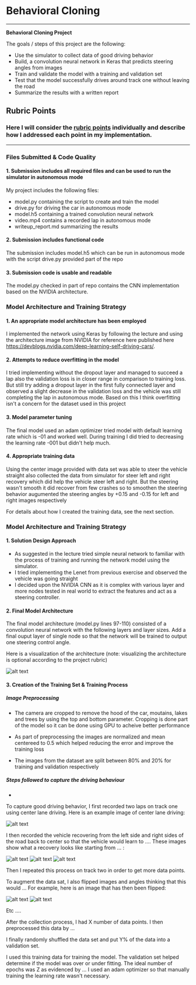 # **Behavioral Cloning** 

---

**Behavioral Cloning Project**

The goals / steps of this project are the following:
* Use the simulator to collect data of good driving behavior
* Build, a convolution neural network in Keras that predicts steering angles from images
* Train and validate the model with a training and validation set
* Test that the model successfully drives around track one without leaving the road
* Summarize the results with a written report


[//]: # (Image References)

[image1]: ./nvidia-cnn-architecture.png "NVIDIA CNN Architecture"
[image2]: ./examples/steer_left/left_2018_07_20_00_14_58_195.png "steer left1 recovery"
[image3]: ./examples/steer_left/left_2018_07_20_00_14_59_050.jpg "steer left2 recovery"
[image4]: ./examples/steer_left/left_2018_07_20_00_15_01_045.jpg "steer left3 recovery"
[image5]: ./examples/steer_left/left_2018_07_20_00_15_02_159.jpg "steer left4 recovery"
[image6]: ./examples/steer_right/right_2018_07_20_00_29_29_197.jpg "steer right1 recovery"
[image7]: ./examples/steer_right/right_2018_07_20_00_29_29_476.jpg "steer right2 recovery"
[image8]: ./examples/steer_right/right_2018_07_20_00_29_30_062.jpg "steer right3 recovery"
[image9]: ./examples/steer_right/right_2018_07_20_00_29_31_189.jpg "steer right4 recovery"

## Rubric Points
### Here I will consider the [rubric points](https://review.udacity.com/#!/rubrics/432/view) individually and describe how I addressed each point in my implementation.  

---
### Files Submitted & Code Quality

#### 1. Submission includes all required files and can be used to run the simulator in autonomous mode

My project includes the following files:
* model.py containing the script to create and train the model
* drive.py for driving the car in autonomous mode
* model.h5 containing a trained convolution neural network 
* video.mp4 contains a recorded lap in autonomous mode
* writeup_report.md summarizing the results

#### 2. Submission includes functional code
The submission includes model.h5 which can be run in autonomous mode with the script drive.py provided part of the repo 

#### 3. Submission code is usable and readable

The model.py checked in part of repo contains the CNN implementation based on the NVIDIA architecture.


### Model Architecture and Training Strategy

#### 1. An appropriate model architecture has been employed

I implemented the network using Keras by following the lecture and using the architecture image from NVIDIA for reference here published here https://devblogs.nvidia.com/deep-learning-self-driving-cars/.

#### 2. Attempts to reduce overfitting in the model

I tried implementing without the dropout layer and managed to succeed a lap also the validation loss is in closer range in comparison to training loss. But still try adding a dropout layer in the first fully connected layer and observed a slight decrease in the validation loss and the vehicle was still completing the lap in autonomous mode. Based on this I think overfitting isn't a concern for the dataset used in this project

#### 3. Model parameter tuning

The final model used an adam optimizer tried model with default learning rate which is -01 and worked well. During training I did tried to decreasing the learning rate -001 but didn't help much.

#### 4. Appropriate training data

Using the center image provided with data set was able to steer the vehicle straight also collected the data from simulator for steer left and right recovery which did help the vehicle steer left and right. But the steering wasn't smooth it did recover from few crashes so to smoothen the steering behavior augumented the steering angles by +0.15 and -0.15 for left and right images respectively

For details about how I created the training data, see the next section. 

### Model Architecture and Training Strategy

#### 1. Solution Design Approach
* As suggested in the lecture tried simple neural network to familiar with the process of training and running the network model using the simulator. 
* I tried implementing the Lenet from previous exercise and observed the vehicle was going straight
* I decided upon the NVIDIA CNN as it is complex with various layer and more nodes tested in real world to extract the features and act as a steering controller.


#### 2. Final Model Architecture

The final model architecture (model.py lines 97-110) consisted of a convolution neural network with the following layers and layer sizes. Add a final ouput layer of single node so that the network will be trained to output one steering control angle.

Here is a visualization of the architecture (note: visualizing the architecture is optional according to the project rubric)

![alt text][image1]

#### 3. Creation of the Training Set & Training Process

##### Image Preprocessing

* The camera are cropped to remove the hood of the car, moutains, lakes and trees by using the top and bottom parameter. Cropping is done part of the model so it can be done using GPU to acheive better performance

* As part of preprocessing the images are normalized and mean centereed to 0.5 which helped reducing the error and improve the training loss

* The images from the dataset are split between 80% and 20% for training and validation respectively

##### Steps followed to capture the driving behaviour

* 

To capture good driving behavior, I first recorded two laps on track one using center lane driving. Here is an example image of center lane driving:

![alt text][image2]

I then recorded the vehicle recovering from the left side and right sides of the road back to center so that the vehicle would learn to .... These images show what a recovery looks like starting from ... :

![alt text][image3]
![alt text][image4]
![alt text][image5]

Then I repeated this process on track two in order to get more data points.

To augment the data sat, I also flipped images and angles thinking that this would ... For example, here is an image that has then been flipped:

![alt text][image6]
![alt text][image7]

Etc ....

After the collection process, I had X number of data points. I then preprocessed this data by ...


I finally randomly shuffled the data set and put Y% of the data into a validation set. 

I used this training data for training the model. The validation set helped determine if the model was over or under fitting. The ideal number of epochs was Z as evidenced by ... I used an adam optimizer so that manually training the learning rate wasn't necessary.
